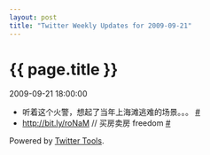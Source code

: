 ```yaml
---
layout: post
title: "Twitter Weekly Updates for 2009-09-21"
---
```


<h1> {{ page.title }} </h1> <p class='meta'>2009-09-21 18:00:00</p>

<ul class="aktt_tweet_digest">
	<li>听着这个火警，想起了当年上海滩逃难的场景。。。 <a href="http://twitter.com/Joshua_C/statuses/4095444859">#</a></li>
	<li><a href="http://bit.ly/roNaM" rel="nofollow">http://bit.ly/roNaM</a> // 买房卖房 freedom <a href="http://twitter.com/Joshua_C/statuses/4069582217">#</a></li>
</ul>
<p class="aktt_credit">Powered by <a href="http://alexking.org/projects/wordpress">Twitter Tools</a>.</p>